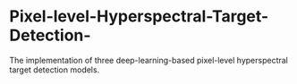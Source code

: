 # Pixel-level-Hyperspectral-Target-Detection-
The implementation of three deep-learning-based pixel-level hyperspectral target detection models. 
